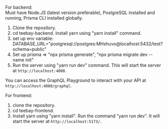 For backend: <br/>
Must have Node.JS (latest version preferable), PostgreSQL installed and running, Prisma CLI installed globally.<br/>
1. Clone the repository. <br/>
2. cd teebay-backend. Install yarn using "yarn install" command. <br/>
3. set up env variable: DATABASE_URL="postgresql://postgres:MHshuvo@localhost:5432/test?schema=public"<br/>
4. Set up prisma => "npx prisma generate", "npx prisma migrate dev --name init" <br/>
5. Run the server using "yarn run dev" command. This will start the server at `http://localhost:4000`.<br/>

You can access the GraphQL Playground to interact with your API at `http://localhost:4000/graphql`.<br/>

For frontend: <br/>
1. clone the repository. <br/>
2. cd teebay-frontend. <br/>
3. Install yarn using "yarn install". Run the command "yarn run dev". It will start the server at `http://localhost:5173/`.

